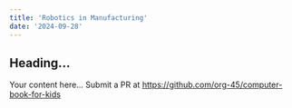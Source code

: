 ```yaml
---
title: 'Robotics in Manufacturing'
date: '2024-09-28'
---
```


## Heading...
Your content here...
Submit a PR at https://github.com/org-45/computer-book-for-kids
